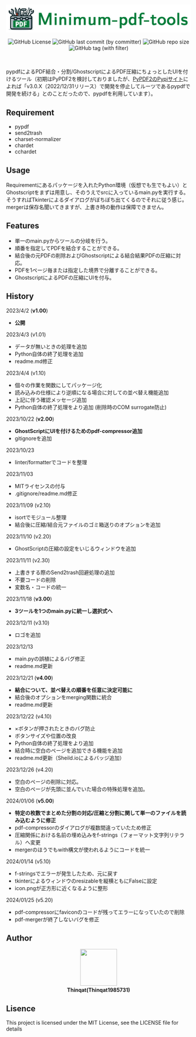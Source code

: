 
<div align="center">
<img src="./icon_.png" width="665" ><br>

![GitHub License](https://img.shields.io/github/license/Thinqat1985731/Minimum-pdf-tools?style=for-the-badge)
![GitHub last commit (by committer)](https://img.shields.io/github/last-commit/Thinqat1985731/Minimum-pdf-tools?style=for-the-badge)
![GitHub repo size](https://img.shields.io/github/repo-size/Thinqat1985731/Minimum-pdf-tools?style=for-the-badge)
![GitHub tag (with filter)](https://img.shields.io/github/v/tag/Thinqat1985731/Minimum-pdf-tools?style=for-the-badge&label=Version)

</div>
<br>

pypdfによるPDF結合・分割/GhostscriptによるPDF圧縮にちょっとしたUIを付けるツール（初期はPyPDF2を検討しておりましたが、[PyPDF2のPypiサイト](https://pypi.org/project/PyPDF2/)によれば「v3.0.X（2022/12/31リリース）で開発を停止してルーツであるpypdfで開発を続ける」とのことだったので、pypdfを利用しています）。

## Requirement
  - pypdf
  - send2trash
  - charset-normalizer
  - chardet
  - cchardet

## Usage

Requirementにあるパッケージを入れたPython環境（仮想でも生でもよい）とGhostscriptをまずは用意し、そのうえでsrcに入っているmain.pyを実行する。そうすればTkinterによるダイアログがぼちぼち出てくるのでそれに従う感じ。mergerは保存名聞いてきますが、上書き時の動作は保障できません。

## Features
* 単一のmain.pyからツールの分岐を行う。
* 順番を指定してPDFを結合することができる。
* 結合後の元PDFの削除およびGhostscriptによる結合結果PDFの圧縮に対応。
* PDFを1ページ毎または指定した境界で分離することができる。
* GhostscriptによるPDFの圧縮にUIを付与。

## History
2023/4/2  (**v1.00**)
* **公開**

2023/4/3  (v1.01)
* データが無いときの処理を追加
* Python自体の終了処理を追加
* readme.md修正

2023/4/4  (v1.10)
* 個々の作業を関数にしてパッケージ化
* 読み込みの仕様により逆順になる場合に対しての並べ替え機能追加
* 上記に伴う確認メッセージ追加
* Python自体の終了処理をより追加 (削除時のCOM surrogate防止)

2023/10/22  (**v2.00**)
* **GhostScriptにUIを付けるためのpdf-compressor追加**
* gitignoreを追加

2023/10/23
* linter/formatterでコードを整理

2023/11/03
* MITライセンスの付与
* .gitignore/readme.md修正

2023/11/09  (v2.10)
* isortでモジュール整理
* 結合後に圧縮/結合元ファイルのゴミ箱送りのオプションを追加

2023/11/10  (v2.20)
* GhostScriptの圧縮の設定をいじるウィンドウを追加

2023/11/11  (v2.30)
* 上書きする際のSend2trash回避処理の追加
* 不要コードの削除
* 変数名・コードの統一

2023/11/18  (**v3.00**)
* **3ツールを1つのmain.pyに統一し選択式へ**

2023/12/11  (v3.10)
* ロゴを追加

2023/12/13
* main.pyの誤植によるバグ修正
* readme.md更新

2023/12/21  (**v4.00**)
* **結合について、並べ替えの順番を任意に決定可能に**
* 結合後のオプションをmerging関数に統合
* readme.md更新

2023/12/22  (v4.10)
* ×ボタンが押されたときのバグ防止
* ボタンサイズや位置の改良
* Python自体の終了処理をより追加
* 結合時に空白のページを追加できる機能を追加
* readme.md更新（Sheild.ioによるバッジ追加）

2023/12/26  (v4.20)
* 空白のページの削除に対応。
* 空白のページが先頭に並んでいた場合の特殊処理を追加。

2024/01/06 (**v5.00**)
* **特定の枚数でまとめた分割の対応/圧縮と分割に関して単一のファイルを読み込むように修正**
* pdf-compressorのダイアログが複数間違っていたため修正
* 圧縮関係における名前の埋め込みをf-strings（フォーマット文字列リテラル）へ変更
* mergerのほうでもwith構文が使われるようにコードを統一

2024/01/14 (v5.10)
* f-stringsでエラーが発生したため、元に戻す
* tkinterによるウィンドウのresizableを縦横ともにFalseに設定
* icon.pngが正方形に近くなるように整形

2024/01/25 (v5.20)
* pdf-compressorにfaviconのコードが残ってエラーになっていたので削除
* pdf-mergerが終了しないバグを修正

## Author
<div align="center">
<img src="https://avatars.githubusercontent.com/u/113882060?v=4" width="100" height="100"><br>
<strong>Thinqat(Thinqat1985731)</strong>
</div>


## Lisence
This project is licensed under the MIT License, see the LICENSE file for details
